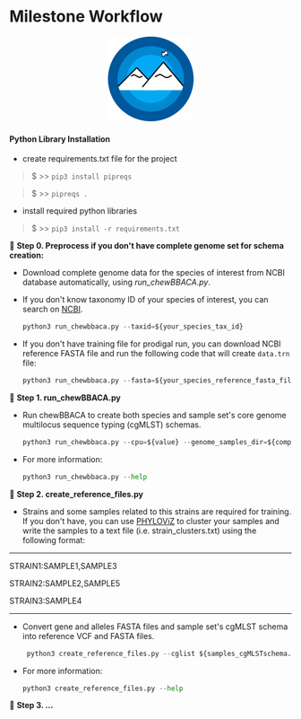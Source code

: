 # Milestone Workflow

<div align="center"><img src="./milestone.png"></div>

#### Python Library Installation

- create requirements.txt file for the project

> $ >> `pip3 install pipreqs`

> $ >> `pipreqs .`

- install required python libraries
> $ >> `pip3 install -r requirements.txt`

:dna: **Step 0. Preprocess if you don't have complete genome set for schema creation:**

- Download complete genome data for the species of interest from NCBI database automatically, using *run_chewBBACA.py*.

- If you don't know taxonomy ID of your species of interest, you can search on [NCBI](https://www.ncbi.nlm.nih.gov/Taxonomy/Browser/wwwtax.cgi?id=).
  ```python
  python3 run_chewbbaca.py --taxid=${your_species_tax_id}
  ```

- If you don't have training file for prodigal run, you can download NCBI reference FASTA file and run the following code that will create `data.trn` file:
	```python
	python3 run_chewbbaca.py --fasta=${your_species_reference_fasta_file}
	```

:dna: **Step 1. run_chewBBACA.py**

- Run chewBBACA to create both species and sample set's core genome multilocus sequence typing (cgMLST) schemas.

	```python
	python3 run_chewbbaca.py --cpu=${value} --genome_samples_dir=${complete_genome_directory} --samples_dir=${samples_FASTA_files_directory}
	```
	
- For more information:

	```python
	python3 run_chewbbaca.py --help
	```

:dna: **Step 2. create_reference_files.py**

- Strains and some samples related to this strains are required for training. If you don't have, you can use [PHYLOViZ](https://online.phyloviz.net/index) to cluster your samples and write the samples to a text file (i.e. strain_clusters.txt) using the following format:

---
STRAIN1:SAMPLE1,SAMPLE3

STRAIN2:SAMPLE2,SAMPLE5

STRAIN3:SAMPLE4

---

- Convert gene and alleles FASTA files and sample set's cgMLST schema into reference VCF and FASTA files.

	```python
	 python3 create_reference_files.py --cglist ${samples_cgMLSTschema.txt} --fasta ${cg_allele_fasta_files} --cg_mlst_tsv ${samples_cgMLST.tsv} --strain_cluster ${strain_cluster_file.txt}
	```

- For more information:

	```python
	python3 create_reference_files.py --help
	```

:dna: **Step 3. ...**
